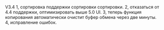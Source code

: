 V3.4
1, сортировка поддержки сортировки сортировки.
2, отказаться от 4.4 поддержки, оптимизировать выше 5.0 UI.
3, теперь функция копирования автоматически очистит буфер обмена через две минуты.
4, исправление ошибок.